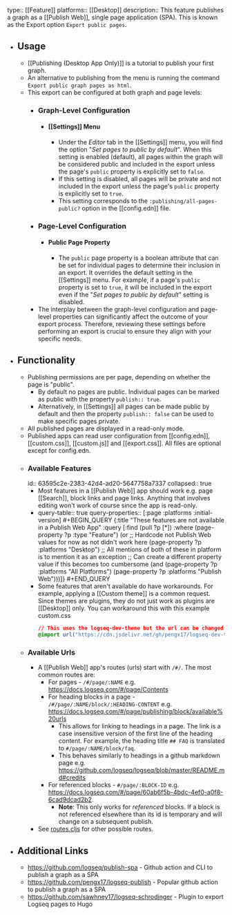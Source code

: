 type:: [[Feature]]
platforms:: [[Desktop]]
description:: This feature publishes a graph as a [[Publish Web]], single page application (SPA). This is known as the Export option `Export public pages`.

- ## Usage
	- [[Publishing (Desktop App Only)]] is a tutorial to publish your first graph.
	- An alternative to publishing from the menu is running the command `Export public graph pages as html`.
	- This export can be configured at both graph and page levels:
		- ### Graph-Level Configuration
			- #### [[Settings]] Menu
				- Under the *Editor* tab in the [[Settings]] menu, you will find the option "*Set pages to public by default*". When this setting is enabled (default), all pages within the graph will be considered public and included in the export unless the page's `public` property is explicitly set to `false`.
				- If this setting is disabled,  all pages will be private and not included in the export unless the page's `public` property is explicitly set to `true`.
				- This setting corresponds to the `:publishing/all-pages-public?` option in the [[config.edn]] file.
		- ### Page-Level Configuration
			- #### Public Page Property
				- The `public` page property is a boolean attribute that can be set for individual pages to determine their inclusion in an export. It overrides the default setting in the [[Settings]] menu. For example, if a page's `public` property is set to `true`, it will be included in the export even if the "*Set pages to public by default*" setting is disabled.
		- The interplay between the graph-level configuration and page-level properties can significantly affect the outcome of your export process. Therefore, reviewing these settings before performing an export is crucial to ensure they align with your specific needs.
- ## Functionality
	- Publishing permissions are per page, depending on whether the page is "public".
		- By default no pages are public. Individual pages can be marked as public with the property `publish:: true`.
		- Alternatively, in [[Settings]] all pages can be made public by default and then the property `publish:: false` can be used to make specific pages private.
	- All published pages are displayed in a read-only mode.
	- Published apps can read user configuration from [[config.edn]], [[custom.css]], [[custom.js]] and [[export.css]]. All files are optional except for config.edn.
	- ### Available Features
	  id:: 63595c2e-2383-42d4-ad20-5647758a7337
	  collapsed:: true
		- Most features in a [[Publish Web]] app should work e.g. page [[Search]], block links and page links. Anything that involves editing won't work of course since the app is read-only.
		- query-table:: true
		  query-properties:: [:page :platforms :initial-version]
		  #+BEGIN_QUERY
		  {:title "These features are not available in a Publish Web App"
		   :query [:find (pull ?p [*])
		                :where
		                (page-property ?p :type "Feature")
		                (or
		                     ;; Hardcode not Publish Web values for now as not didn't work here
		                     (page-property ?p :platforms "Desktop")
		                     ;; All mentions of both of these in platform is to mention it as an exception
		                     ;; Can create a different property value if this becomes too cumbersome
		                     (and (page-property ?p :platforms "All Platforms")
		                              (page-property ?p :platforms "Publish Web")))]}
		  #+END_QUERY
		- Some features that aren't available do have workarounds. For example, applying a [[Custom theme]] is a common request. Since themes are plugins, they do not just work as plugins are [[Desktop]] only. You can workaround this with this example custom.css
		  ```css
		  // This uses the logseq-dev-theme but the url can be changed to any theme's github url
		  @import url("https://cdn.jsdelivr.net/gh/pengx17/logseq-dev-theme@main/custom.css");
		  ```
	- ### Available Urls
		- A [[Publish Web]] app's routes (urls) start with `/#/`. The most common routes are:
			- For pages - `/#/page/:NAME` e.g. https://docs.logseq.com/#/page/Contents
			- For heading blocks in a page - `/#/page/:NAME/block/:HEADING-CONTENT` e.g. https://docs.logseq.com/#/page/publishing/block/available%20urls
				- This allows for linking to headings in a page. The link is a case insensitive version of the first line of the heading content. For example, the heading title `## FAQ` is translated to `#/page/:NAME/block/faq`.
				- This behaves similarly to headings in a github markdown page e.g. https://github.com/logseq/logseq/blob/master/README.md#credits
			- For referenced blocks - `#/page/:BLOCK-ID` e.g. https://docs.logseq.com/#/page/60ab6f5b-4bdc-4ef0-a0f8-6cad9dcad2b2.
				- **Note**: This only works for _referenced_ blocks. If a block is not referenced elsewhere than its id is temporary and will change on a subsequent publish.
		- See [routes.cljs](https://github.com/logseq/logseq/blob/master/src/main/frontend/routes.cljs) for other possible routes.
- ## Additional Links
	- https://github.com/logseq/publish-spa - Github action and CLI to publish a graph as a SPA
	- https://github.com/pengx17/logseq-publish - Popular github action to publish a graph as a SPA
	- https://github.com/sawhney17/logseq-schrodinger - Plugin to export Logseq pages to Hugo